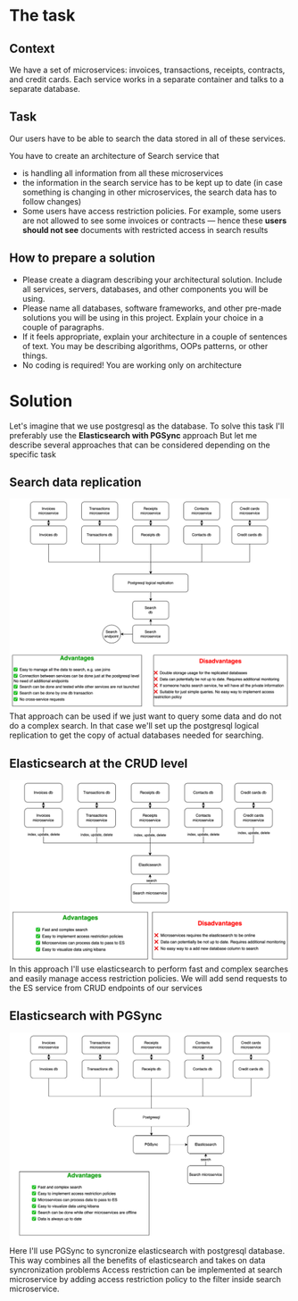 # The task
## Context
We have a set of microservices: invoices, transactions, receipts, contracts, and credit cards. Each service works in a separate container and talks to a separate database.

## Task
Our users have to be able to search the data stored in all of these services.

You have to create an architecture of Search service that

- is handling all information from all these microservices
- the information in the search service has to be kept up to date (in case something is changing in other microservices, the search data has to follow changes)
- Some users have access restriction policies. For example, some users are not allowed to see some invoices or contracts — hence these **users should not see**  documents with restricted access in search  results

## How to prepare a solution
- Please create a diagram describing your architectural solution. Include all services, servers, databases, and other components you will be using.
- Please name all databases, software frameworks, and other pre-made solutions you will be using in this project. Explain your choice in a couple of paragraphs.
- If it feels appropriate, explain your architecture in a couple of sentences of text. You may be describing algorithms, OOPs patterns, or other things.
- No coding is required! You are working only on architecture

# Solution
Let's imagine that we use postgresql as the database. 
To solve this task I'll preferably use the **Elasticsearch with PGSync** approach
But let me describe several approaches that can be considered depending on the specific task

## Search data replication
![](2022-06-05-10-30-56.png)
That approach can be used if we just want to query some data and do not do a complex search. In that case we'll set up the postgresql logical replication to get the copy of actual databases needed for searching. 

## Elasticsearch at the CRUD level
![](2022-06-05-16-09-02.png)
In this approach I'll use elasticsearch to perform fast and complex searches and easily manage access restriction policies. We will add send requests to the ES service from CRUD endpoints of our services 

## Elasticsearch with PGSync
![](2022-06-05-16-10-38.png)
Here I'll use PGSync to syncronize elasticsearch with postgresql database. This way combines all the benefits of elasticsearch and takes on data syncronization problems
Access restriction can be implemented at search microservice by adding access restriction policy to the filter inside search microservice.